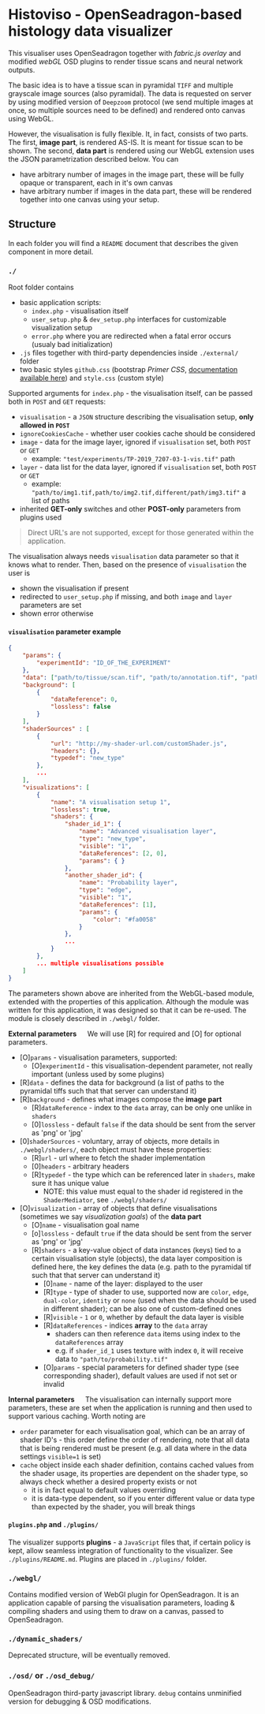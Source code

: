 # Histoviso - OpenSeadragon-based histology data visualizer

This visualiser uses OpenSeadragon together with _fabric.js overlay_ and modified _webGL_ OSD plugins to render 
tissue scans and neural network outputs.

The basic idea is to have a tissue scan in pyramidal `TIFF` and multiple grayscale image sources (also pyramidal).
The data is requested on server by using modified version of `Deepzoom` protocol (we send multiple images at once, so
multiple sources need to be defined) and rendered onto canvas using WebGL.

However, the visualisation is fully flexible. It, in fact, consists of two parts. The first, **image part**, 
is rendered AS-IS. It is meant for tissue scan to be shown. The second, **data part** is rendered using our WebGL 
extension uses the JSON parametrization described below. You can
 - have arbitrary number of images in the image part, these will be fully opaque or transparent, each in it's own canvas
 - have arbitrary number if images in the data part, these will be rendered together into one canvas using your setup.


## Structure
In each folder you will find a `README` document that describes the given component in more detail.

### `./`
Root folder contains 
- basic application scripts:
    - `index.php` - visualisation itself
    - `user_setup.php` & `dev_setup.php` interfaces for customizable visualization setup
    - `error.php` where you are redirected when a fatal error occurs (usualy bad initialization)
- `.js` files together with third-party dependencies inside `./external/` folder
- two basic styles `github.css` (bootstrap _Primer CSS_, [documentation available here](https://primer.style/css)) and `style.css` (custom style)

Supported arguments for `index.php` - the visualisation itself, can be passed both in `POST` and `GET` requests:
- `visualisation` - a `JSON` structure describing the visualisation setup, **only allowed in `POST`**
- `ignoreCookiesCache` - whether user cookies cache should be considered
- `image` - data for the image layer, ignored if `visualisation` set, both `POST` or `GET`
    - example: `"test/experiments/TP-2019_7207-03-1-vis.tif"` path
- `layer` - data list for the data layer, ignored if `visualisation` set, both `POST` or `GET`
    - example: `"path/to/img1.tif,path/to/img2.tif,different/path/img3.tif"` a list of paths
- inherited **GET-only** switches and other **POST-only** parameters from plugins used

> Direct URL's are not supported, except for those generated within the application.

The visualisation always needs `visualisation` data parameter so that it knows what to render.
Then, based on the presence of `visualisation` the user is
- shown the visualisation if present
- redirected to `user_setup.php` if missing, and both `image` and `layer` parameters are set
- shown error otherwise

#### ``visualisation`` parameter example
````JSON
{    
    "params": {
        "experimentId": "ID_OF_THE_EXPERIMENT"
    }, 
    "data": ["path/to/tissue/scan.tif", "path/to/annotation.tif", "path/to/probability.tif"],
    "background": [
        {
            "dataReference": 0,
            "lossless": false
        }
    ],
    "shaderSources" : [
        {
            "url": "http://my-shader-url.com/customShader.js",
            "headers": {},
            "typedef": "new_type"
        }, 
        ...
    ],
    "visualizations": [
        {
            "name": "A visualisation setup 1",
            "lossless": true,
            "shaders": {
                "shader_id_1": { 
                    "name": "Advanced visualisation layer",
                    "type": "new_type", 
                    "visible": "1", 
                    "dataReferences": [2, 0],
                    "params": { }
                },
                "another_shader_id": {
                    "name": "Probability layer",
                    "type": "edge", 
                    "visible": "1", 
                    "dataReferences": [1],
                    "params": { 
                        "color": "#fa0058"
                    }
                },
                ...                           
            }      
        }, 
        ... multiple visualisations possible  
    ]   
}
````
The parameters shown above are inherited from the WebGL-based module, extended with the properties of
this application. Although the module was written for this application, it was designed so that it can be
re-used. The module is closely described in `./webgl/` folder.

**External parameters** &emsp;
We will use [R] for required and [O] for optional parameters.
- [O]`params` - visualisation parameters, supported:
    - [O]`experimentId` - this visualisation-dependent parameter, not really important (unless used by some plugins)
- [R]`data` - defines the data for background (a list of paths to the pyramidal tiffs such that that server can understand it)
- [R]`background` - defines what images compose the **image part**
    - [R]`dataReference` - index to the `data` array, can be only one unlike in `shaders`
    - [0]`lossless` - default `false` if the data should be sent from the server as 'png' or 'jpg'
- [0]`shaderSources` - voluntary, array of objects, more details in `./webgl/shaders/`, each object must have these properties:
    - [R]`url` - url where to fetch the shader implementation
    - [0]`headers` - arbitrary headers
    - [R]`typedef` - the type which can be referenced later in `shaders`, make sure it has unique value
        - NOTE: this value must equal to the shader id registered in the `ShaderMediator`, see `./webgl/shaders/`
- [O]`visualization` - array of objects that define visualisations (sometimes we say _visualization goals_) of the **data part** 
    - [O]`name` - visualisation goal name 
    - [o]`lossless` - default `true` if the data should be sent from the server as 'png' or 'jpg'
    - [R]`shaders` - a key-value object of data instances (keys) tied to a certain visualisation style (objects), the data layer composition is defined here, 
the key defines the data (e.g. path to the pyramidal tif such that that server can understand it)
        - [0]`name` - name of the layer: displayed to the user
        - [R]`type` - type of shader to use, supported now are `color`, `edge`, `dual-color`, `identity` or `none` (used when the data should be used in different shader); can be also one of custom-defined ones 
        - [R]`visible` -  `1` or `0`, whether by default the data layer is visible
        - [R]`dataReferences` - indices **array** to the `data` array
            - shaders can then reference `data` items using index to the `dataReferences` array
            - e.g. if `shader_id_1` uses texture with index `0`, it will receive data to `"path/to/probability.tif"`
        - [O]`params` - special parameters for defined shader type (see corresponding shader), default values are used if not set or invalid

**Internal parameters** &emsp;
The visualisation can internally support more parameters, these are set when the application is running and then used to
support various caching. Worth noting are
- `order` parameter for each visualisation goal, which can be an array of shader ID's - this order define the order of rendering, note that all data that is being
rendered must be present (e.g. all data where in the data settings `visible=1` is set)
- `cache` object inside each shader definition, contains cached values from the shader usage, its properties are dependent on the
shader type, so always check whether a desired property exists or not
    - it is in fact equal to default values overriding
    - it is data-type dependent, so if you enter different value or data type than expected by the shader, you will break things
    

####  `plugins.php` and `./plugins/`
The visualizer supports **plugins** - a `JavaScript` files that, if certain policy is kept, allow seamless integration 
of functionality to the visualizer. See `./plugins/README.md`. Plugins are placed in `./plugins/` folder.

### `./webgl/`
Contains modified version of WebGl plugin for OpenSeadragon. It is an application capable of parsing the visualisation
parameters, loading & compiling shaders and using them to draw on a canvas, passed to OpenSeadragon.

### `./dynamic_shaders/`
Deprecated structure, will be eventually removed.

### `./osd/` or `./osd_debug/`
OpenSeadragon third-party javascript library. `debug` contains unminified version for debugging & OSD modifications.
